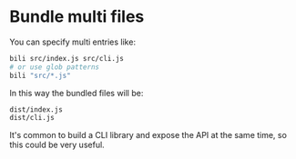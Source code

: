 # Bundle multi files

You can specify multi entries like:

```bash
bili src/index.js src/cli.js
# or use glob patterns
bili "src/*.js"
```

In this way the bundled files will be:

```bash
dist/index.js
dist/cli.js
```

It's common to build a CLI library and expose the API at the same time, so this could be very useful.
